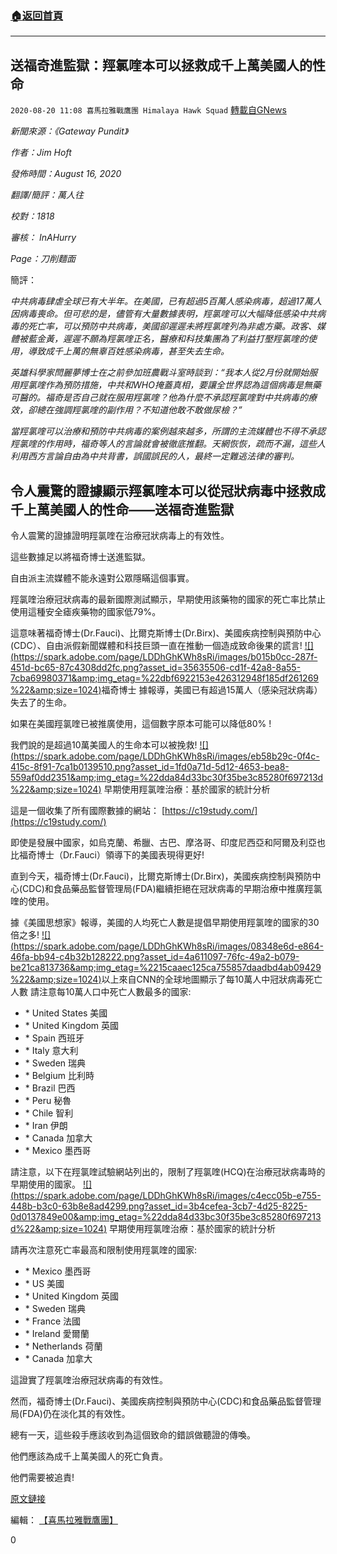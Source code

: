 ###  [:house:返回首頁](https://github.com/ourhimalayas/txt)
---

## 送福奇進監獄：羥氯喹本可以拯救成千上萬美國人的性命
`2020-08-20 11:08 喜馬拉雅戰鷹團 Himalaya Hawk Squad` [轉載自GNews](https://gnews.org/zh-hant/307627/)

*新聞來源：《Gateway Pundit》*

*作者：Jim Hoft*

*發佈時間：August 16, 2020*

*翻譯/簡評：萬人往*

*校對：1818*

*審核： InAHurry*

*Page：刀削麵面*

簡評：

*中共病毒肆虐全球已有大半年。在美國，已有超過5百萬人感染病毒，超過17萬人因病毒喪命。但可悲的是，儘管有大量數據表明，羥氯喹可以大幅降低感染中共病毒的死亡率，可以預防中共病毒，美國卻遲遲未將羥氯喹列為非處方藥。政客、媒體被藍金黃，遲遲不願為羥氯喹正名，醫療和科技集團為了利益打壓羥氯喹的使用，導致成千上萬的無辜百姓感染病毒，甚至失去生命。*

*英雄科學家閆麗夢博士在之前參加班農戰斗室時談到：“我本人從2月份就開始服用羥氯喹作為預防措施，中共和WHO掩蓋真相，要讓全世界認為這個病毒是無藥可醫的。福奇是否自己就在服用羥氯喹？他為什麼不承認羥氯喹對中共病毒的療效，卻總在強調羥氯喹的副作用？不知道他敢不敢做尿檢？”*

*當羥氯喹可以治療和預防中共病毒的案例越來越多，所謂的主流媒體也不得不承認羥氯喹的作用時，福奇等人的言論就會被徹底推翻。天網恢恢，疏而不漏，這些人利用西方言論自由為中共背書，誤國誤民的人，最終一定難逃法律的審判。*



##  **令人震驚的證據顯示羥氯喹本可以從冠狀病毒中拯救成千上萬美國人的性命——送福奇進監獄** 



令人震驚的證據證明羥氯喹在治療冠狀病毒上的有效性。

這些數據足以將福奇博士送進監獄。

自由派主流媒體不能永遠對公眾隱瞞這個事實。

羥氯喹治療冠狀病毒的最新國際測試顯示，早期使用該藥物的國家的死亡率比禁止使用這種安全瘧疾藥物的國家低79%。

這意味著福奇博士(Dr.Fauci)、比爾克斯博士(Dr.Birx)、美國疾病控制與預防中心(CDC）、自由派假新聞媒體和科技巨頭一直在推動一個造成致命後果的謊言!
[!\[\](https://spark.adobe.com/page/LDDhGhKWh8sRi/images/b015b0cc-287f-451d-bc65-87c4308dd2fc.png?asset_id=35635506-cd1f-42a8-8a55-7cba69980371&amp;img_etag=%22dbf6922153e426312948f185df261269%22&amp;size=1024)](https://spark.adobe.com/page/LDDhGhKWh8sRi/images/b015b0cc-287f-451d-bc65-87c4308dd2fc.png?asset_id=35635506-cd1f-42a8-8a55-7cba69980371&amp;img_etag=%22dbf6922153e426312948f185df261269%22&amp;size=1024)福奇博士
據報導，美國已有超過15萬人（感染冠狀病毒）失去了的生命。

如果在美國羥氯喹已被推廣使用，這個數字原本可能可以降低80% !

我們說的是超過10萬美國人的生命本可以被挽救!
[!\[\](https://spark.adobe.com/page/LDDhGhKWh8sRi/images/eb58b29c-0f4c-415c-8f91-7ca1b0139510.png?asset_id=1fd0a71d-5d12-4653-bea8-559af0dd2351&amp;img_etag=%22dda84d33bc30f35be3c85280f697213d%22&amp;size=1024)](https://spark.adobe.com/page/LDDhGhKWh8sRi/images/eb58b29c-0f4c-415c-8f91-7ca1b0139510.png?asset_id=1fd0a71d-5d12-4653-bea8-559af0dd2351&amp;img_etag=%22dda84d33bc30f35be3c85280f697213d%22&amp;size=1024)
早期使用羥氯喹治療：基於國家的統計分析

這是一個收集了所有國際數據的網站： [https://c19study.com/](https://c19study.com/)

即使是發展中國家，如烏克蘭、希臘、古巴、摩洛哥、印度尼西亞和阿爾及利亞也比福奇博士（Dr.Fauci）領導下的美國表現得更好!

直到今天，福奇博士(Dr.Fauci)，比爾克斯博士(Dr.Birx)，美國疾病控制與預防中心(CDC)和食品藥品監督管理局(FDA)繼續拒絕在冠狀病毒的早期治療中推廣羥氯喹的使用。

據《美國思想家》報導，美國的人均死亡人數是提倡早期使用羥氯喹的國家的30倍之多!
[!\[\](https://spark.adobe.com/page/LDDhGhKWh8sRi/images/08348e6d-e864-46fa-bb94-c4b32b128222.png?asset_id=4a611097-76fc-49a2-b079-be21ca813736&amp;img_etag=%2215caaec125ca755857daadbd4ab09429%22&amp;size=1024)](https://spark.adobe.com/page/LDDhGhKWh8sRi/images/08348e6d-e864-46fa-bb94-c4b32b128222.png?asset_id=4a611097-76fc-49a2-b079-be21ca813736&amp;img_etag=%2215caaec125ca755857daadbd4ab09429%22&amp;size=1024)以上來自CNN的全球地圖顯示了每10萬人中冠狀病毒死亡人數
請注意每10萬人口中死亡人數最多的國家:

- \* United States 美國
- \* United Kingdom 英國
- \* Spain 西班牙
- \* Italy 意大利
- \* Sweden 瑞典
- \* Belgium 比利時
- \* Brazil 巴西
- \* Peru 秘魯
- \* Chile 智利
- \* Iran 伊朗
- \* Canada 加拿大
- \* Mexico 墨西哥


請注意，以下在羥氯喹試驗網站列出的，限制了羥氯喹(HCQ)在治療冠狀病毒時的早期使用的國家。
[!\[\](https://spark.adobe.com/page/LDDhGhKWh8sRi/images/c4ecc05b-e755-448b-b3c0-63b8e8ad4299.png?asset_id=3b4cefea-3cb7-4d25-8225-0d0137849e00&amp;img_etag=%22dda84d33bc30f35be3c85280f697213d%22&amp;size=1024)](https://spark.adobe.com/page/LDDhGhKWh8sRi/images/c4ecc05b-e755-448b-b3c0-63b8e8ad4299.png?asset_id=3b4cefea-3cb7-4d25-8225-0d0137849e00&amp;img_etag=%22dda84d33bc30f35be3c85280f697213d%22&amp;size=1024)
早期使用羥氯喹治療：基於國家的統計分析

請再次注意死亡率最高和限制使用羥氯喹的國家:

- \* Mexico 墨西哥
- \* US 美國
- \* United Kingdom 英國
- \* Sweden 瑞典
- \* France 法國
- \* Ireland 愛爾蘭
- \* Netherlands 荷蘭
- \* Canada 加拿大


這證實了羥氯喹治療冠狀病毒的有效性。

然而，福奇博士(Dr.Fauci)、美國疾病控制與預防中心(CDC)和食品藥品監督管理局(FDA)仍在淡化其的有效性。

總有一天，這些殺手應該收到為這個致命的錯誤做聽證的傳喚。

他們應該為成千上萬美國人的死亡負責。

他們需要被追責!

[原文鏈接](https://www.thegatewaypundit.com/2020/08/stunning-proof-hcq-saved-tens-thousands-lives-us-coronavirus-land-dr-fauci-prison/?utm_source=Twitter&amp;utm_medium=PostBottomSharingButtons&amp;utm_campaign=websitesharingbuttons)

編輯： [【喜馬拉雅戰鷹團】](https://spark.adobe.com/page/LDDhGhKWh8sRi/)

0

